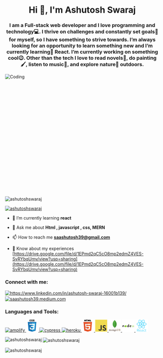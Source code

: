 <h1 align="center">Hi 👋, I'm Ashutosh Swaraj</h1>
<!-- https://readme-typing-svg.herokuapp.com?color=%2336BCF7&lines=I+m+a+Full+Stack+Web+Developer;welcome+to+my+Git-hub+profile -->
<h3 align="center">I am a Full-stack web developer and I love programming and technology💻. I thrive on challenges and constantly set goals🎯 for myself, so I have something to strive towards. I’m always looking for an opportunity to learn something new and I’m currently learning🌱 React. I’m currently working on something cool😉. Other than the tech I love to read novels📖, do painting🖌️, listen to music🎵, and explore nature🌴 outdoors.</h3>
<img align="right" alt="Coding" width="1000" height="400" src="https://miro.medium.com/max/680/1*IRGHmiGsa16stedQvIaZfw.gif">
<p align="left"> <img src="https://komarev.com/ghpvc/?username=ashutoshswaraj&label=Profile%20views&color=0e75b6&style=flat" alt="ashutoshswaraj" /> </p>

<p align="left"> <a href="https://github.com/ryo-ma/github-profile-trophy"><img src="https://github-profile-trophy.vercel.app/?username=ashutoshswaraj" alt="ashutoshswaraj" /></a> </p>

- 🌱 I’m currently learning **react**

- 💬 Ask me about **Html , javascript , css, MERN**

- 📫 How to reach me **saashutosh39@gmail.com**

- 📄 Know about my experiences [https://drive.google.com/file/d/1EPmd2qC5cO8mp2edmZ4VES-SvRYbqUmv/view?usp=sharing](https://drive.google.com/file/d/1EPmd2qC5cO8mp2edmZ4VES-SvRYbqUmv/view?usp=sharing)

<h3 align="left">Connect with me:</h3>
<p align="left">
<a href="https://www.linkedin.com/in/ashutosh-swaraj-16001b139/" target="blank"><img align="center" src="https://raw.githubusercontent.com/rahuldkjain/github-profile-readme-generator/master/src/images/icons/Social/linked-in-alt.svg" alt="https://www.linkedin.com/in/ashutosh-swaraj-16001b139/" height="30" width="40" /></a>
<a href="https://medium.com/saashutosh39.medium.com" target="blank"><img align="center" src="https://raw.githubusercontent.com/rahuldkjain/github-profile-readme-generator/master/src/images/icons/Social/medium.svg" alt="saashutosh39.medium.com" height="30" width="40" /></a>
</p>

<h3 align="left">Languages and Tools:</h3>
<p align="left"> <a href="https://aws.amazon.com/amplify/" target="_blank" rel="noreferrer"> <img src="https://docs.amplify.aws/assets/logo-dark.svg" alt="amplify" width="40" height="40"/> </a> <a href="https://www.w3schools.com/css/" target="_blank" rel="noreferrer"> <img src="https://raw.githubusercontent.com/devicons/devicon/master/icons/css3/css3-original-wordmark.svg" alt="css3" width="40" height="40"/> </a> <a href="https://www.cypress.io" target="_blank" rel="noreferrer"> <img src="https://raw.githubusercontent.com/simple-icons/simple-icons/6e46ec1fc23b60c8fd0d2f2ff46db82e16dbd75f/icons/cypress.svg" alt="cypress" width="40" height="40"/> </a> <a href="https://heroku.com" target="_blank" rel="noreferrer"> <img src="https://www.vectorlogo.zone/logos/heroku/heroku-icon.svg" alt="heroku" width="40" height="40"/> </a> <a href="https://www.w3.org/html/" target="_blank" rel="noreferrer"> <img src="https://raw.githubusercontent.com/devicons/devicon/master/icons/html5/html5-original-wordmark.svg" alt="html5" width="40" height="40"/> </a> <a href="https://developer.mozilla.org/en-US/docs/Web/JavaScript" target="_blank" rel="noreferrer"> <img src="https://raw.githubusercontent.com/devicons/devicon/master/icons/javascript/javascript-original.svg" alt="javascript" width="40" height="40"/> </a> <a href="https://www.mongodb.com/" target="_blank" rel="noreferrer"> <img src="https://raw.githubusercontent.com/devicons/devicon/master/icons/mongodb/mongodb-original-wordmark.svg" alt="mongodb" width="40" height="40"/> </a> <a href="https://nodejs.org" target="_blank" rel="noreferrer"> <img src="https://raw.githubusercontent.com/devicons/devicon/master/icons/nodejs/nodejs-original-wordmark.svg" alt="nodejs" width="40" height="40"/> </a> <a href="https://reactjs.org/" target="_blank" rel="noreferrer"> <img src="https://raw.githubusercontent.com/devicons/devicon/master/icons/react/react-original-wordmark.svg" alt="react" width="40" height="40"/> </a> </p>

<p><img align="left" src="https://github-readme-stats.vercel.app/api/top-langs?username=ashutoshswaraj&show_icons=true&locale=en&layout=compact" alt="ashutoshswaraj" /></p>

<p>&nbsp;<img align="center" src="https://github-readme-stats.vercel.app/api?username=ashutoshswaraj&show_icons=true&locale=en" alt="ashutoshswaraj" /></p>

<p><img align="center" src="https://github-readme-streak-stats.herokuapp.com/?user=ashutoshswaraj&" alt="ashutoshswaraj" /></p>
